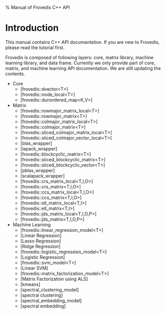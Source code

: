 % Manual of Frovedis C++ API

# Introduction

This manual contains C++ API documantation.
If you are new to Frovedis, please read the tutorial first.

Frovedis is composed of following layers: core, matrix library, 
machine learning library, and data frame. Currently we only provide
part of core, matrix, and machine learning API documentation.
We are still updating the contents.

- Core
    + [frovedis::dvector\<T\>]
    + [frovedis::node_local\<T\>]
    + [frovedis::dunordered_map\<K,V\>]
- Matrix
    + [frovedis::rowmajor_matrix_local\<T\>]
    + [frovedis::rowmajor_matrix\<T\>]
    + [frovedis::colmajor_matrix_local\<T\>]
    + [frovedis::colmajor_matrix\<T\>]
    + [frovedis::sliced_colmajor_matrix_local\<T\>]
    + [frovedis::sliced_colmajor_vector_local\<T\>]
    + [blas_wrapper]
    + [lapack_wrapper]
    + [frovedis::blockcyclic_matrix\<T\>]
    + [frovedis::sliced_blockcyclic_matrix\<T\>]
    + [frovedis::sliced_blockcyclic_vector\<T\>]
    + [pblas_wrapper]
    + [scalapack_wrapper]
    + [frovedis::crs_matrix_local\<T,I,O\>]
    + [frovedis::crs_matrix\<T,I,O\>]
    + [frovedis::ccs_matrix_local\<T,I,O\>]
    + [frovedis::ccs_matrix\<T,I,O\>]
    + [frovedis::ell_matrix_local\<T,I\>]
    + [frovedis::ell_matrix\<T,I\>]
    + [frovedis::jds_matrix_local\<T,I,O,P\>]
    + [frovedis::jds_matrix\<T,I,O,P\>]
- Machine Learning
    + [frovedis::linear_regression_model\<T\>]
    + [Linear Regression]
    + [Lasso Regression]
    + [Ridge Regression]
    + [frovedis::logistic_regression_model\<T\>]
    + [Logistic Regression]
    + [frovedis::svm_model\<T\>]
    + [Linear SVM]
    + [frovedis::matrix_factorization_model\<T\>]
    + [Matrix Factorization using ALS]
    + [kmeans]
    + [spectral_clustering_model]
    + [spectral clustering]
    + [spectral_embedding_model]
    + [spectral embedding]
